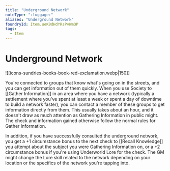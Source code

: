 ```yaml
---
title: "Underground Network"
noteType: ":luggage:"
aliases: "Underground Network"
foundryId: Item.ueK9dHdYRsPvWmQP
tags:
  - Item
---
```


# Underground Network
![[icons-sundries-books-book-red-exclamation.webp|150]]

You're connected to groups that know what's going on in the streets, and you can get information out of them quickly. When you use Society to [[Gather Information]] in an area where you have a network (typically a settlement where you've spent at least a week or spent a day of downtime to build a network faster), you can contact a member of these groups to get information directly from them. This usually takes about an hour, and it doesn't draw as much attention as Gathering Information in public might. The check and information gained otherwise follow the normal rules for Gather Information.

In addition, if you have successfully consulted the underground network, you get a +1 circumstance bonus to the next check to [[Recall Knowledge]] you attempt about the subject you were Gathering Information on, or a +2 circumstance bonus if you're using Underworld Lore for the check. The GM might change the Lore skill related to the network depending on your location or the specifics of the network you're tapping into.
